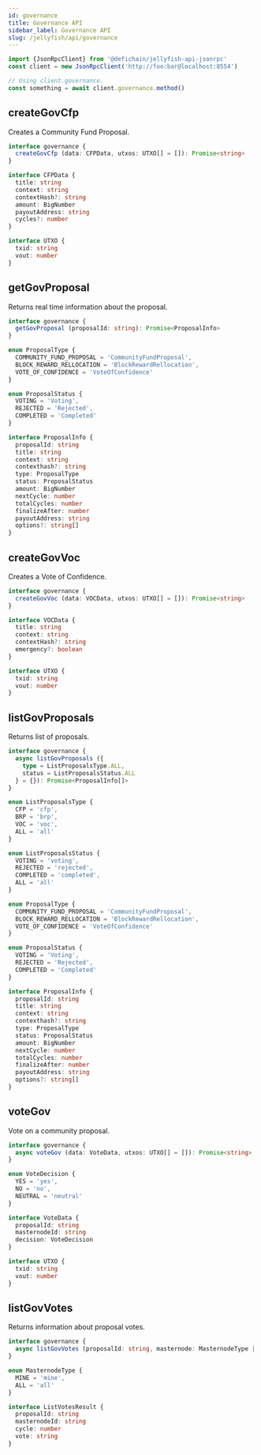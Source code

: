 ```yaml
---
id: governance
title: Governance API
sidebar_label: Governance API
slug: /jellyfish/api/governance
---
```


```js
import {JsonRpcClient} from '@defichain/jellyfish-api-jsonrpc'
const client = new JsonRpcClient('http://foo:bar@localhost:8554')

// Using client.governance.
const something = await client.governance.method()
```

## createGovCfp

Creates a Community Fund Proposal.

```ts title="client.governance.createGovCfp()"
interface governance {
  createGovCfp (data: CFPData, utxos: UTXO[] = []): Promise<string>
}

interface CFPData {
  title: string
  context: string
  contextHash?: string
  amount: BigNumber
  payoutAddress: string
  cycles?: number
}

interface UTXO {
  txid: string
  vout: number
}
```

## getGovProposal

Returns real time information about the proposal.

```ts title="client.governance.getGovProposal()"
interface governance {
  getGovProposal (proposalId: string): Promise<ProposalInfo>
}

enum ProposalType {
  COMMUNITY_FUND_PROPOSAL = 'CommunityFundProposal',
  BLOCK_REWARD_RELLOCATION = 'BlockRewardRellocation',
  VOTE_OF_CONFIDENCE = 'VoteOfConfidence'
}

enum ProposalStatus {
  VOTING = 'Voting',
  REJECTED = 'Rejected',
  COMPLETED = 'Completed'
}

interface ProposalInfo {
  proposalId: string
  title: string
  context: string
  contexthash?: string
  type: ProposalType
  status: ProposalStatus
  amount: BigNumber
  nextCycle: number
  totalCycles: number
  finalizeAfter: number
  payoutAddress: string
  options?: string[]
}
 ```

## createGovVoc

Creates a Vote of Confidence.

```ts title="client.governance.createGovVoc()"
interface governance {
  createGovVoc (data: VOCData, utxos: UTXO[] = []): Promise<string>
}

interface VOCData {
  title: string
  context: string
  contextHash?: string
  emergency?: boolean
}

interface UTXO {
  txid: string
  vout: number
}
```

## listGovProposals

Returns list of proposals.

```ts title="client.governance.listGovProposals()"
interface governance {
  async listGovProposals ({
    type = ListProposalsType.ALL,
    status = ListProposalsStatus.ALL
  } = {}): Promise<ProposalInfo[]>
}

enum ListProposalsType {
  CFP = 'cfp',
  BRP = 'brp',
  VOC = 'voc',
  ALL = 'all'
}

enum ListProposalsStatus {
  VOTING = 'voting',
  REJECTED = 'rejected',
  COMPLETED = 'completed',
  ALL = 'all'
}

enum ProposalType {
  COMMUNITY_FUND_PROPOSAL = 'CommunityFundProposal',
  BLOCK_REWARD_RELLOCATION = 'BlockRewardRellocation',
  VOTE_OF_CONFIDENCE = 'VoteOfConfidence'
}

enum ProposalStatus {
  VOTING = 'Voting',
  REJECTED = 'Rejected',
  COMPLETED = 'Completed'
}

interface ProposalInfo {
  proposalId: string
  title: string
  context: string
  contexthash?: string
  type: ProposalType
  status: ProposalStatus
  amount: BigNumber
  nextCycle: number
  totalCycles: number
  finalizeAfter: number
  payoutAddress: string
  options?: string[]
}
```

## voteGov

Vote on a community proposal.

```ts title="client.governance.voteGov()"
interface governance {
  async voteGov (data: VoteData, utxos: UTXO[] = []): Promise<string>
}

enum VoteDecision {
  YES = 'yes',
  NO = 'no',
  NEUTRAL = 'neutral'
}

interface VoteData {
  proposalId: string
  masternodeId: string
  decision: VoteDecision
}

interface UTXO {
  txid: string
  vout: number
}
```

## listGovVotes

Returns information about proposal votes.

```ts title="client.governance.listGovVotes()"
interface governance {
  async listGovVotes (proposalId: string, masternode: MasternodeType | string = MasternodeType.MINE): Promise<ListVotesResult[]>
}

enum MasternodeType {
  MINE = 'mine',
  ALL = 'all'
}

interface ListVotesResult {
  proposalId: string
  masternodeId: string
  cycle: number
  vote: string
}
```
